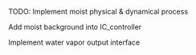 TODO:
Implement moist physical & dynamical process

Add moist background into IC_controller

Implement water vapor output interface